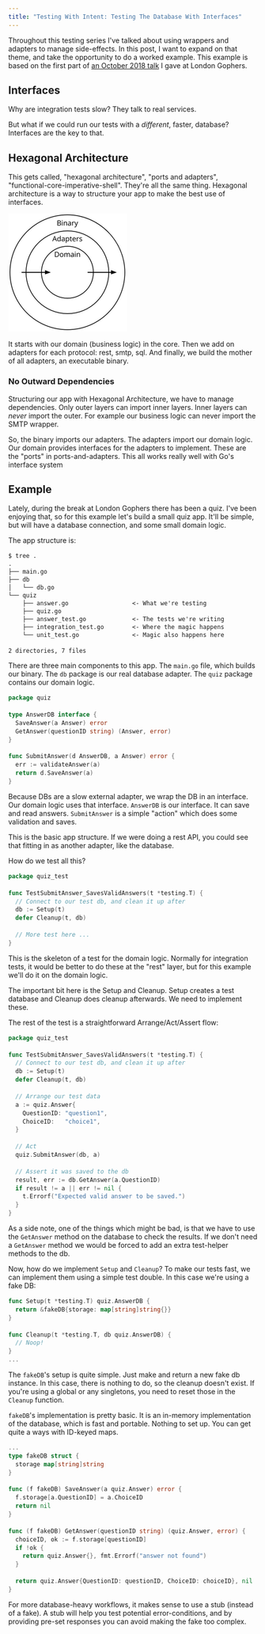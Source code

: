 ```yaml
---
title: "Testing With Intent: Testing The Database With Interfaces"
---
```


Throughout this testing series I've talked about using wrappers and adapters to
manage side-effects. In this post, I want to expand on that theme, and take the
opportunity to do a worked example. This example is based on the first part of
[an October 2018 talk](https://www.youtube.com/watch?v=MYVtHMUsbYA) I gave at
London Gophers.

## Interfaces

Why are integration tests slow? They talk to real services.

But what if we could run our tests with a *different*, faster, database?
Interfaces are the key to that.

## Hexagonal Architecture

This gets called, "hexagonal architecture", "ports and adapters",
"functional-core-imperative-shell". They're all the same thing. Hexagonal
architecture is a way to structure your app to make the best use of interfaces.

![Three concentric circles, "binary" (the outermost), then "adapters", and "domain" in the center. Arrows signifying data-transfer connect them.](/images/hexagonal.png)

It starts with our domain (business logic) in the core. Then we add on adapters
for each protocol: rest, smtp, sql. And finally, we build the mother of all
adapters, an executable binary.

### No Outward Dependencies

Structuring our app with Hexagonal Architecture, we have to manage dependencies.
Only outer layers can import inner layers. Inner layers can *never* import the
outer. For example our business logic can never import the SMTP wrapper.

So, the binary imports our adapters. The adapters import our domain logic. Our
domain provides interfaces for the adapters to implement. These are the "ports"
in ports-and-adapters. This all works really well with Go's interface system

## Example

Lately, during the break at London Gophers there has been a quiz. I've been
enjoying that, so for this example let's build a small quiz app. It'll be
simple, but will have a database connection, and some small domain logic.

The app structure is:

```
$ tree .
.
├── main.go
├── db
│   └── db.go
└── quiz
    ├── answer.go                  <- What we're testing
    ├── quiz.go
    ├── answer_test.go             <- The tests we're writing
    ├── integration_test.go        <- Where the magic happens
    └── unit_test.go               <- Magic also happens here

2 directories, 7 files
```

There are three main components to this app. The `main.go` file, which builds
our binary. The `db` package is our real database adapter. The `quiz` package
contains our domain logic.

```go
package quiz

type AnswerDB interface {
  SaveAnswer(a Answer) error
  GetAnswer(questionID string) (Answer, error)
}

func SubmitAnswer(d AnswerDB, a Answer) error {
  err := validateAnswer(a)
  return d.SaveAnswer(a)
}
```

Because DBs are a slow external adapter, we wrap the DB in an interface. Our
domain logic uses that interface. `AnswerDB` is our interface. It can save and
read answers. `SubmitAnswer` is a simple "action" which does some validation and
saves.

This is the basic app structure. If we were doing a rest API, you
could see that fitting in as another adapter, like the database.

How do we test all this?

```go
package quiz_test

func TestSubmitAnswer_SavesValidAnswers(t *testing.T) {
  // Connect to our test db, and clean it up after
  db := Setup(t)
  defer Cleanup(t, db)

  // More test here ...
}
```

This is the skeleton of a test for the domain logic. Normally for integration
tests, it would be better to do these at the "rest" layer, but for this example
we'll do it on the domain logic.

The important bit here is the Setup and Cleanup. Setup creates a test database and
Cleanup does cleanup afterwards. We need to implement these.

The rest of the test is a straightforward Arrange/Act/Assert flow:

```go
package quiz_test

func TestSubmitAnswer_SavesValidAnswers(t *testing.T) {
  // Connect to our test db, and clean it up after
  db := Setup(t)
  defer Cleanup(t, db)

  // Arrange our test data
  a := quiz.Answer{
    QuestionID: "question1",
    ChoiceID:   "choice1",
  }

  // Act
  quiz.SubmitAnswer(db, a)

  // Assert it was saved to the db
  result, err := db.GetAnswer(a.QuestionID)
  if result != a || err != nil {
    t.Errorf("Expected valid answer to be saved.")
  }
}
```

As a side note, one of the things which might be bad, is that we have to use the
`GetAnswer` method on the database to check the results. If we don't need a
`GetAnswer` method we would be forced to add an extra test-helper methods to the
db.

Now, how do we implement `Setup` and `Cleanup`? To make our tests fast, we can
implement them using a simple test double. In this case we're using a fake DB:

```go
func Setup(t *testing.T) quiz.AnswerDB {
  return &fakeDB{storage: map[string]string{}}
}

func Cleanup(t *testing.T, db quiz.AnswerDB) {
  // Noop!
}
...
```

The `fakeDB`'s setup is quite simple. Just make and return a new fake db
instance. In this case, there is nothing to do, so the cleanup doesn't exist. If
you're using a global or any singletons, you need to reset those in the
`Cleanup` function.

`fakeDB`'s implementation is pretty basic. It is an in-memory implementation of
the database, which is fast and portable. Nothing to set up. You can get quite a
ways with ID-keyed maps.

```go
...
type fakeDB struct {
  storage map[string]string
}

func (f fakeDB) SaveAnswer(a quiz.Answer) error {
  f.storage[a.QuestionID] = a.ChoiceID
  return nil
}

func (f fakeDB) GetAnswer(questionID string) (quiz.Answer, error) {
  choiceID, ok := f.storage[questionID]
  if !ok {
    return quiz.Answer{}, fmt.Errorf("answer not found")
  }

  return quiz.Answer{QuestionID: questionID, ChoiceID: choiceID}, nil
}
```

For more database-heavy workflows, it makes sense to use a stub (instead of a
fake). A stub will help you test potential error-conditions, and by providing
pre-set responses you can avoid making the fake too complex.
